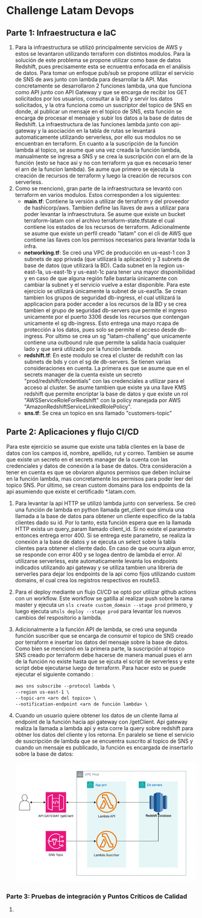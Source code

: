 # Challenge Latam Devops

## Parte 1: Infraestructura e IaC

1. Para la infraestructura se utilizó principalmente servicios de AWS y estos se levantaron utilizando terraform con distintos modulos. Para la solución de este problema se propone utilizar como base de datos Redshift, pues precisamente esta se ecnuentra enfocada en el análisis de datos. Para tomar un enfoque pub/sub se propone utilizar el servicio de SNS de aws junto con lambda para desarrollar la API. Mas concretamente se desarrollaron 2 funciones lambda, una que funciona como API junto con API Gateway y que se encarga de recibir los GET solicitados por los usuarios, consultar a la BD y servir los datos solicitados, y la otra funciona como un suscriptor del topico de SNS en donde, al publicar un mensaje en el topico de SNS, esta función se encarga de procesar el mensaje y subir los datos a la base de datos de Redshift. La infraestructura de las funciones lambda junto con api-gateway y la asociación en la tabla de rutas se levantará automaticamente utilizando serverless, por ello sus modulos no se encuentran en terraform. En cuanto a la suscripción de la función lambda al topico, se asume que una vez creada la función lambda, manualmente se ingresa a SNS y se crea la suscripción con el arn de la función (esto se hace asi y no con terraform ya que es necesario tener el arn de la funcion lambda). Se aume que primero se ejecuta la creación de recursos de terraform y luego la creación de recursos con serverless.
2. Como se mencionó, gran parte de la infraestructura se levantó con terraform en varios modulos. Estos corresponden a los siguientes:
    - **main.tf**: Contiene la versión a utilizar de terraform y del proveedor de hashicorp/aws. Tambien define las llaves de aws a utilizar para poder levantar la infraesctrutura. Se asume que existe un bucket terraform-latam con el archivo terraform-state.tfstate el cual contiene los estados de los recursos de terraform. Adicionalmente se asume que existe un perfil creado "latam" con el cli de AWS que contiene las llaves con los permisos necesarios para levantar toda la infra.
    - **networking.tf**: Se creó una VPC de producción en us-east-1 con 3 subnets de app privada (que utilizará la aplicación) y 3 subnets de base de datos (que utilizará la BD). Cada subnet en la region us-east-1a, us-east-1b y us-east-1c para tener una mayor disponibilidad y en caso de que alguna región falle bastaría únicamente con cambiar la subnet y el servicio vuelve a estar disponible. Para este ejercicio se utilizará únicamente la subnet de us-east1a. Se crean tambien los grupos de seguridad db-ingress, el cual utilizará la applicacion para poder acceder a los recursos de la BD y se crea tambien el grupo de seguridad db-servers que permite el ingreso unicamente por el puerto 3306 desde los recursos que contengan unicamente el sg db-ingress. Esto entrega una mayo rcapa de protección a los datos, pues solo se permite el acceso desde db-ingress. Por ultimo se crea un sg "latam-challeng" que unicamente contiene una outbound rule que permite la salida hacia cualquier lado y que será utilizado por la función lambda.
    - **redshift.tf**: En este modulo se crea el cluster de redshift con las subnets de bds y con el sg de db-servers. Se tienen varias consideraciones en cuenta. La primera es que se asume que en el secrets manager de la cuenta existe un secreto "prod/redshift/credentials" con las credenciales a utilizar para el acceso al cluster. Se asume tambien que existe ya una llave KMS redshift que permite encriptar la base de datos y que existe un rol "AWSServiceRoleForRedshift" con la policy manejada por AWS "AmazonRedshiftServiceLinkedRolePolicy".
    - **sns.tf**: Se crea un topico en sns llamado "customers-topic"

## Parte 2: Aplicaciones y flujo CI/CD

Para este ejercicio se asume que existe una tabla clientes en la base de datos con los campos id, nombre, apellido, rut y correo. Tambien se asume que existe un secreto en el secrets manager de la cuenta con las credenciales y datos de conexión a la base de datos. Otra consideración a tener en cuenta es que se obviaron algunos permisos que deben incluirse en la función lambda, mas concretamente los permisos para poder leer del topico SNS. Por último, se crean custom domains para los endpoints de la api asumiendo que existe el certificado *.latam.com.

1. Para levantar la api HTTP se utilizó lambda junto con serverless. Se creó una función de lambda en python llamada get_client que simula una llamada a la base de datos para obtener un cliente especifico de la tabla clientes dado su id. Por lo tanto, esta función espera que en la llamada HTTP exista un query_param llamado client_id. Si no existe el parametro entonces entrega error 400. Si se entrega este parametro, se realiza la conexión a la base de datos y se ejecuta un select sobre la tabla clientes para obtener el cliente dado. En caso de que ocurra algun error, se responde con error 400 y se logea dentro de lambda el error. Al utilizarse serverless, este automaticamente levanta los endpoints indicados utilizando api gateway y se utiliza tambien una libreria de serverles para dejar los endpoints de la api como fijos utilizando custom domains, el cual crea los registros respectivos en route53.
2. Para el deploy mediante un flujo CI/CD se optó por utilizar github actions con un workflow. Este workflow se gatilla al realizar push sobre la rama master y ejecuta un ```sls create custom_domain --stage prod``` primero, y luego ejecuta un```sls deploy --stage prod``` para levantar los nuevos cambios del respositorio a lambda.
3. Adicionalmente a la función API de lambda, se creó una segunda función suscriber que se encarga de consumir el topico de SNS creado por terraform e insertar los datos del mensaje sobre la base de datos. Como bien se mencionó en la primera parte, la suscripción al topico SNS creado por terraform debe hacerse de manera manual pues el arn de la función no existe hasta que se ejcuta el script de serverless y este script debe ejecutarse luego de terraform. Para hacer esto se puede ejecutar el siguiente comando :
    ```
    aws sns subscribe --protocol lambda \
    --region us-east-1 \
    --topic-arn <arn del topico> \
    --notification-endpoint <arn de función lambda> \
    ```
4. Cuando un usuario quiere obtener los datos de un cliente llama al endpoint de la función hacia api gateway con /getClient. Api gateway realiza la llamada a lambda api y esta corre la query sobre redshift para obtner los datos del cliente y los retorna. En paralelo se tiene el servicio de suscripción de lambda que se encuentra suscrito al topico de SNS y cuando un mensaje es publicado, la función es encargada de insertarlo sobre la base de datos:

    ![Alt text](image.png)

### Parte 3: Pruebas de integración y Puntos Críticos de Calidad

1. 